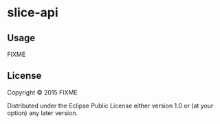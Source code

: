 # slice-api

## Usage

FIXME

## License

Copyright © 2015 FIXME

Distributed under the Eclipse Public License either version 1.0 or (at
your option) any later version.
